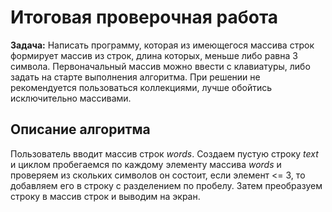 # Итоговая проверочная работа
**Задача:** Написать программу, которая из имеющегося массива строк формирует массив из строк, длина которых, меньше либо равна 3 символа. Первоначальный массив можно ввести с клавиатуры, либо задать на старте выполнения алгоритма. При решении не рекомендуется пользоваться коллекциями, лучше обойтись исключительно массивами.
## Описание алгоритма
Пользователь вводит массив строк *words*. Создаем пустую строку *text* и циклом пробегаемся по каждому элементу массива *words* и проверяем из скольких символов он состоит, если элемент <= 3, то добавляем его в строку с разделением по пробелу. Затем преобразуем строку в массив строк и выводим на экран.
